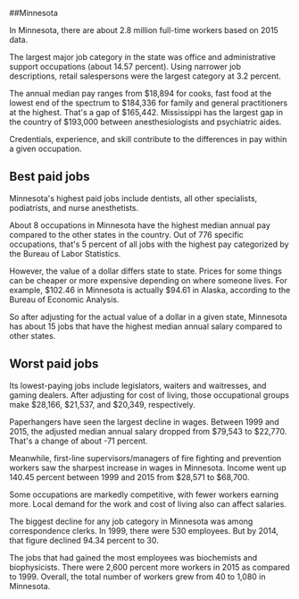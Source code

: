 

##Minnesota

In Minnesota, there are about 2.8 million full-time workers based on 2015 data.

The largest major job category in the state was <span class='occ_title_em'>office and administrative support occupations</span> (about 14.57 percent). Using narrower job descriptions, <span class='occ_title_em'>retail salespersons</span> were the largest category at 3.2 percent.
               
The annual median pay ranges from $18,894 for <span class='occ_title_em'>cooks, fast food</span> at the lowest end of the spectrum to  $184,336 for <span class='occ_title_em'>family and general practitioners</span> at the highest. That's a gap of $165,442. Mississippi has the largest gap in the country of $193,000 between <span class='occ_title_em'>anesthesiologists and psychiatric aides</span>.
          
Credentials, experience, and skill contribute to the differences in pay within a given occupation.

## Best paid jobs
Minnesota's highest paid jobs include <span class='occ_title_em'>dentists, all other specialists, podiatrists</span>, and <span class='occ_title_em'>nurse anesthetists</span>.
               
About 8 occupations in Minnesota have the highest median annual pay compared to the other states in the country. Out of 776 specific occupations, that's 5 percent of all jobs with the highest pay categorized by the Bureau of Labor Statistics.
               
However, the value of a dollar differs state to state. Prices for some things can be cheaper or more expensive depending on where someone lives. For example, $102.46 in Minnesota is actually $94.61 in Alaska, according to the Bureau of Economic Analysis.
               
So after adjusting for the actual value of a dollar in a given state, Minnesota has about 15 jobs that have the highest median annual salary compared to other states.
               
## Worst paid jobs

Its lowest-paying jobs include <span class='occ_title_em'>legislators</span>, <span class='occ_title_em'>waiters and waitresses</span>, and <span class='occ_title_em'>gaming dealers</span>. After adjusting for cost of living, those occupational groups make $28,166,  $21,537, and  $20,349, respectively.
               
<span class='occ_title_em'>Paperhangers</span> have seen the largest decline in wages. Between 1999 and 2015, the adjusted median annual salary dropped from $79,543 to $22,770. That's a change of about -71 percent.
               
Meanwhile, <span class='occ_title_em'>first-line supervisors/managers of fire fighting and prevention workers</span> saw the sharpest increase in wages in Minnesota. Income went up 140.45 percent between 1999 and 2015 from $28,571 to $68,700.

Some occupations are markedly competitive, with fewer workers earning more. Local demand for the work and cost of living also can affect salaries.

            
The biggest decline for any job category in Minnesota was among <span class='occ_title_em'>correspondence clerks</span>. In 1999, there were 530 employees. But by 2014, that figure declined 94.34 percent to 30. 
               
The jobs that had gained the most employees was biochemists and biophysicists. There were 2,600 percent more workers in 2015 as compared to 1999. Overall, the total number of workers grew from 40 to 1,080 in Minnesota.
